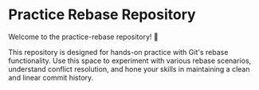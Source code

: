 # Practice Rebase Repository

Welcome to the practice-rebase repository! 🚀

This repository is designed for hands-on practice with Git's rebase functionality. Use this space to experiment with various rebase scenarios, understand conflict resolution, and hone your skills in maintaining a clean and linear commit history.

